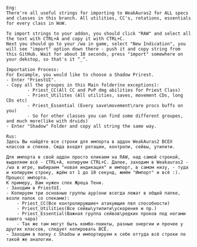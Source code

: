 	Eng:
	There're all useful strings for importing to WeakAuras2 for ALL specs and classes in this branch. All utilities, CC's, rotations, essentials for every class in WoW.
  
	To import strings to your addon, you should click "RAW" and select all the text with CTRL+A and copy it with CTRL+C.
	Next you should go to your /wa in game, select "New Indication", you will see "import" option down there - push it and copy string from this GitHub. Wait for about 10 seconds, press "import" somewhere on your dekstop, so that's it ^_^.

	Importation Process:
	For Excample, you would like to choose a Shadow Prirest.
  	- Enter "PriestUI".
  	- Copy all the groupes in this Main folder(no exceptions):
    		- Priest_CC(All CC and PvP dmg abilities for Priest Class)
    		- Priest_Utilites (All utilities, saves, movement CDs, long CDs etc)
    		- Priest_Essential (Every save\movement\rare procs buffs on you)
    		- So for other classes you can find some different groupes, and much more(like with druids)
  	- Enter "Shadow" Folder and copy all string the same way.
  	
	Rus:
  	Здесь Вы найдёте все строки для импорта в аддон WeakAuras2 ВСЕХ классов и спеков. Сюда входят ротации, контроли, сейвы, утилити.

	Для импорта в свой аддон просто кликаем на RAW, над самой строкой, выделяем всё - CTRL+A, копируем CTRL+C. Далее, заходим в Weakauras2 - /wa в игре, выбираем "новая индикация" и импорт, в самом низу, - туда и копируем строку, ждём от 1 до 10 секунд, жмём "Импорт" и всё :).
	Процесс импорта.
	К примеру, Вам нужен спек Жреца Тени. 
	- Заходим в PriestUI.
	- Копируем три основные группы аур(они всегда лежат в общей папке, возле папок со спеками):
		- Priest_CC(Все контролируюшие+ атакующие пвп способности)
		- Priest_Utilities(Все сейвы\утилити\ускорения и пр.)
		- Priest_Essential(Важная группа сейвов\редких проков под ногами вашего чара)
		- Так же там могут быть комбо-поинты, разные энергии и прочее у других классов, следует копировать ВСЁ.
	- Заходим в папку с Shadow и импортируем к себе оттуда всё строки по такой же аналогии.
